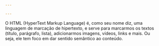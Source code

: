 ```yaml
---

---
```

O HTML (HyperText Markup Language) é, como seu nome diz, uma linguagem de marcação de hipertexto, e serve para marcarmos os textos (título, parágrafo, lista), adicionarmos imagens, vídeos, links e mais. Ou seja, ele tem foco em dar sentido semântico ao conteúdo.